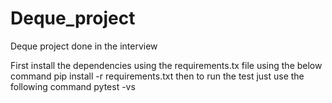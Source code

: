 # Deque_project
Deque project done in the interview

First install the dependencies using the requirements.tx file using the below command
pip install -r requirements.txt
then to run the test just use the following command
pytest -vs

